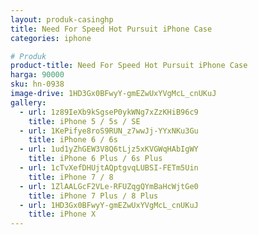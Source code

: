 ```yaml
---
layout: produk-casinghp
title: Need For Speed Hot Pursuit iPhone Case
categories: iphone

# Produk
product-title: Need For Speed Hot Pursuit iPhone Case
harga: 90000
sku: hn-0938
image-drive: 1HD3Gx0BFwyY-gmEZwUxYVgMcL_cnUKuJ
gallery:
  - url: 1z89IeXb9kSgseP0ykWNg7xZzKHiB96c9
    title: iPhone 5 / 5s / SE
  - url: 1KePifye8roS9RUN_z7wwJj-YYxNKu3Gu
    title: iPhone 6 / 6s
  - url: 1ud1yZhGEW3V8Q6tLjz5xKVGWqHAbIgWY
    title: iPhone 6 Plus / 6s Plus
  - url: 1cTvXefDHUjtAQptgvqLUBSI-FETm5Uin
    title: iPhone 7 / 8
  - url: 1ZlAALGcF2VLe-RFUZqgQYmBaHcWjtGe0
    title: iPhone 7 Plus / 8 Plus
  - url: 1HD3Gx0BFwyY-gmEZwUxYVgMcL_cnUKuJ
    title: iPhone X
---
```

